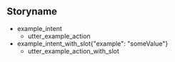 ## Storyname
* example_intent
  - utter_example_action
* example_intent_with_slot{"example": "someValue"}
  - utter_example_action_with_slot

